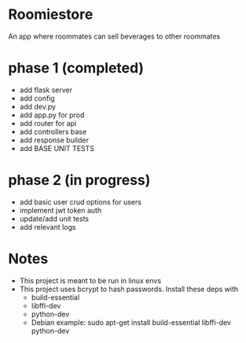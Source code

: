 # Roomiestore

An app where roommates can sell beverages to other roommates

# phase 1 (completed)
- add flask server
- add config
- add dev.py
- add app.py for prod
- add router for api
- add controllers base
- add response builder
- add BASE UNIT TESTS

# phase 2 (in progress)
- add basic user crud options for users
- implement jwt token auth
- update/add unit tests
- add relevant logs

# Notes
- This project is meant to be run in linux envs
- This project uses bcrypt to hash passwords. Install these deps with
    - build-essential
    - libffi-dev
    - python-dev
    - Debian example: sudo apt-get install build-essential libffi-dev python-dev